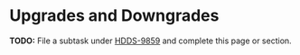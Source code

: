 # Upgrades and Downgrades

**TODO:** File a subtask under [HDDS-9859](https://issues.apache.org/jira/browse/HDDS-9859) and complete this page or section.
